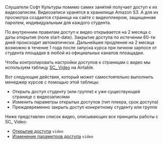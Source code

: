 Слушатели Софт Культуры помимо самих занятий получает доступ к их видеозаписям. Видеозаписи хранятся в хранилище Amazon S3. А для их просмотра создается страница на сайте c видеоплеером, защищенная паролем, индивидуальным для каждого студента.

По внутренним правилам доступ к видео открывается на 2 месяца с даты открытия (поле start-date). Закрытие доступа по истечении 60-ти дней происходит автоматически. Дальнейшее продление на 2 месяца возможно в течение 1 года после запуска курса при личном зарпосе от студента площадке в любой из официальных каналов плоащадки.

Чтобы контролировать настройки доступов к страницам с видео мы используем таблицу [SC_ Video](https://airtable.com/tbl3LLMguAuVsVSIC/viwcrzEOsOs8efK1M) на Airtable.

Вот следующие действия, который может самостоятельно выполнить менеджер курсов с помощью этой таблицы:

* Открыть доступ студенту (или группе) к уже существующей странице с видеозаписями
* Изменить параметры открытых доступов (тип плеера, срок доступа)
* Преждевременно закрыть доступ конкретному студенту или группе

Ниже представлен список видео, описывающих все принципы работы с SC_ Video:

* [Открытие доступа](https://vimeo.com/224112813) `video`
* [Изменение параметров доступа](https://vimeo.com/226456271) `video`
